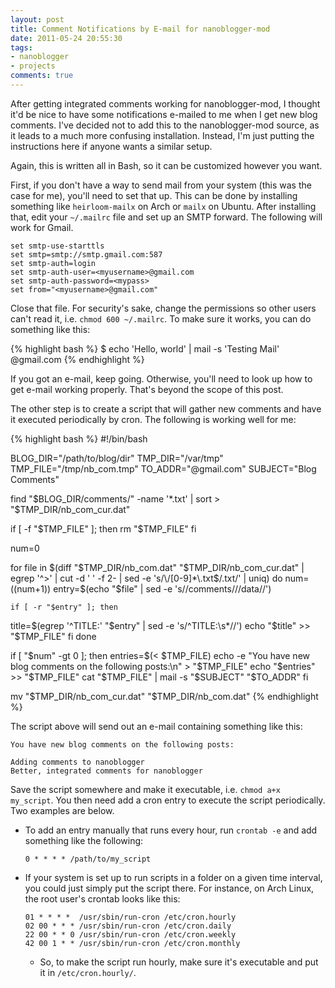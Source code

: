 ```yaml
---
layout: post
title: Comment Notifications by E-mail for nanoblogger-mod
date: 2011-05-24 20:55:30
tags:
- nanoblogger
- projects
comments: true
---
```


After getting integrated comments working for nanoblogger-mod, I thought it'd be nice to have some notifications e-mailed to me when I get new blog comments. I've decided not to add this to the nanoblogger-mod source, as it leads to a much more confusing installation. Instead, I'm just putting the instructions here if anyone wants a similar setup.

Again, this is written all in Bash, so it can be customized however you want.

First, if you don't have a way to send mail from your system (this was the case for me), you'll need to set that up. This can be done by installing something like `heirloom-mailx` on Arch or `mailx` on Ubuntu. After installing that, edit your `~/.mailrc` file and set up an SMTP forward. The following will work for Gmail.

    set smtp-use-starttls
    set smtp=smtp://smtp.gmail.com:587
    set smtp-auth=login
    set smtp-auth-user=<myusername>@gmail.com
    set smtp-auth-password=<mypass>
    set from="<myusername>@gmail.com"


Close that file. For security's sake, change the permissions so other users can't read it, i.e. `chmod 600 ~/.mailrc`. To make sure it works, you can do something like this:

{% highlight bash %}
$ echo 'Hello, world' | mail -s 'Testing Mail' <myusername>@gmail.com
{% endhighlight %}

If you got an e-mail, keep going. Otherwise, you'll need to look up how to get e-mail working properly. That's beyond the scope of this post.

The other step is to create a script that will gather new comments and have it executed periodically by cron. The following is working well for me:

{% highlight bash %}
#!/bin/bash

BLOG_DIR="/path/to/blog/dir"
TMP_DIR="/var/tmp"
TMP_FILE="/tmp/nb_com.tmp"
TO_ADDR="<myusername>@gmail.com"
SUBJECT="Blog Comments"

find "$BLOG_DIR/comments/" -name '*.txt' | sort > "$TMP_DIR/nb_com_cur.dat"

if [ -f "$TMP_FILE" ]; then
rm "$TMP_FILE"
fi

num=0

for file in $(diff "$TMP_DIR/nb_com.dat" "$TMP_DIR/nb_com_cur.dat" | egrep '^>' | cut -d ' ' -f 2- | sed -e 's/\/[0-9]*\.txt$/\.txt/' | uniq)
do
num=$(($num+1))
    entry=$(echo "$file" | sed -e 's/\/comments\//\/data\//')

    if [ -r "$entry" ]; then
title=$(egrep '^TITLE:' "$entry" | sed -e 's/^TITLE:\s*//')
        echo "$title" >> "$TMP_FILE"
    fi
done

if [ "$num" -gt 0 ]; then
entries=$(< $TMP_FILE)
    echo -e "You have new blog comments on the following posts:\n" > "$TMP_FILE"
    echo "$entries" >> "$TMP_FILE"
    cat "$TMP_FILE" | mail -s "$SUBJECT" "$TO_ADDR"
fi

mv "$TMP_DIR/nb_com_cur.dat" "$TMP_DIR/nb_com.dat"
{% endhighlight %}

The script above will send out an e-mail containing something like this:

    You have new blog comments on the following posts:

    Adding comments to nanoblogger
    Better, integrated comments for nanoblogger

Save the script somewhere and make it executable, i.e. `chmod a+x my_script`. You then need add a cron entry to execute the script periodically. Two examples are below.

*   To add an entry manually that runs every hour, run `crontab -e` and add something like the following:

        0 * * * * /path/to/my_script

*   If your system is set up to run scripts in a folder on a given time interval, you could just simply put the script there. For instance, on Arch Linux, the root user's crontab looks like this:

        01 * * * *  /usr/sbin/run-cron /etc/cron.hourly
        02 00 * * * /usr/sbin/run-cron /etc/cron.daily
        22 00 * * 0 /usr/sbin/run-cron /etc/cron.weekly
        42 00 1 * * /usr/sbin/run-cron /etc/cron.monthly

    *   So, to make the script run hourly, make sure it's executable and put it in `/etc/cron.hourly/`.

